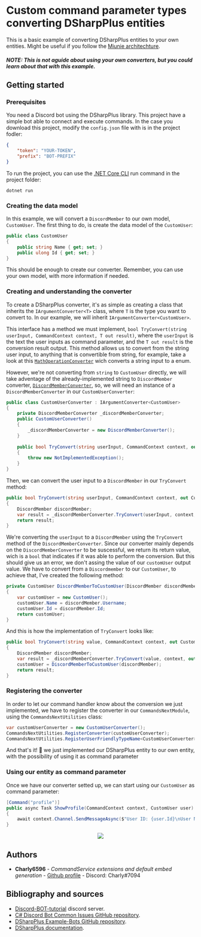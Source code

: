 # Custom command parameter types converting DSharpPlus entities
This is a basic example of converting DSharpPlus entities to your own entities. Might be useful if you follow the [Miunie architechture](https://github.com/discord-bot-tutorial/Miunie).

##### NOTE: This is not aguide about using your own converters, but you could learn about that with this example.

## Getting started
### Prerequisites
You need a Discord bot using the DSharpPlus library. This project have a simple bot able to connect and execute commands. In the case you download this project, modify the `config.json` file with is in the project fodler:
```json
{
    "token": "YOUR-TOKEN",
    "prefix": "BOT-PREFIX"
}
```
To run the project, you can use the [.NET Core CLI](https://docs.microsoft.com/en-us/dotnet/core/tools/?tabs=netcore2x) run command in the project folder:
```
dotnet run
```
### Creating the data model
In this example, we will convert a `DiscordMember` to our own model, `CustomUser`. The first thing to do, is create the data model of the `CustomUser`:
```cs
public class CustomUser
{
    public string Name { get; set; }
    public ulong Id { get; set; }
}
```
This should be enough to create our converter. Remember, you can use your own model, with more information if needed.
### Creating and understanding the converter 
To create a DSharpPlus converter, it's as simple as creating a class that inherits the `IArgumentConverter<T>` class, where `T` is the type you want to convert to. In our example, we will inherit `IArgumentConverter<CustomUser>`.

This interface has a method we must implement, `bool TryConvert(string userInput, CommandContext context, T out result)`, where the `userInput` is the text the user inputs as command parameter, and the `T out result` is the conversion result output.
This method allows us to convert from the string user input, to anything that is convertible from string, for example, take a look at this [`MathOperationConverter`](https://github.com/DSharpPlus/Example-Bots/blob/master/DSPlus.Examples.CSharp.Ex02/MathOperationConverter.cs) wich converts a string input to a enum.

However, we're not converting from `string` to `CustomUser` directly, we will take adventage of the already-implemented string to `DiscordMember` converter, [`DiscordMemberConverter`](https://dsharpplus.emzi0767.com/api/DSharpPlus.CommandsNext.Converters.DiscordMemberConverter.html), so, we will need an instance of a `DiscordMemberConverter` in our `CustomUserConverter`:
```cs
public class CustomUserConverter : IArgumentConverter<CustomUser>
{
    private DiscordMemberConverter _discordMemberConverter;
    public CustomUserConverter()
    {
        _discordMemberConverter = new DiscordMemberConverter();
    }
    
    public bool TryConvert(string userInput, CommandContext context, out CustomUser customUser)
    {            
        throw new NotImplementedException();
    }
}
```
Then, we can convert the user input to a `DiscordMember` in our `TryConvert` method:
```cs
public bool TryConvert(string userInput, CommandContext context, out Customuser customUser)
{
    DiscordMember discordMember;
    var result = _discordMemberConverter.TryConvert(userInput, context, out discordMember);
    return result;
}
```
We're converting the `userInput` to a `DiscordMember` using the `TryConvert` method of the `DiscordMemberConverter`. Since our converter mainly depends on the `DiscordMemberConverter` to be suscessful, we return its return value, wich is a `bool` that indicates if it was able to perform the conversion.
But this should give us an error, we don't assing the value of our `customUser` output value.
We have to convert from a `Discordmember` to our `CustomUser`, to achieve that, I've created the following method:
```cs
private CustomUser DiscordMemberToCustomUser(DiscordMember discordMember)
{
    var customUser = new CustomUser();
    customUser.Name = discordMember.Username;
    customUser.Id = discordMember.Id;
    return customUser;
}
```
And this is how the implementation of `TryConvert` looks like:
```cs
public bool TryConvert(string value, CommandContext context, out CustomUser customUser)
{
    DiscordMember discordMember;
    var result = _discordMemberConverter.TryConvert(value, context, out discordMember);
    customUser = DiscordMemberToCustomUser(discordMember);
    return result;
}
```

### Registering the converter
In order to let our command handler know about the conversion we just implemented, we have to register the converter in our `CommandsNextModule`, using the `CommandsNextUtilities` class:
```cs
var customUserConverter = new CustomUserConverter();
CommandsNextUtilities.RegisterConverter(customUserConverter);
CommandsNextUtilities.RegisterUserFriendlyTypeName<CustomUserConverter>("CustomUser");
```
And that's it! 🎉 we just implemented our DSharpPlus entity to our own entity, with the possibility of using it as command parameter

### Using our entity as command parameter
Once we have our converter setted up, we can start using our `CustomUser` as command parameter:
```cs
[Command("profile")]
public async Task ShowProfile(CommandContext context, CustomUser user)
{
    await context.Channel.SendMessageAsync($"User ID: {user.Id}\nUser Name: {user.Name}");
}
```
<p align="center">
  <img src="https://i.imgur.com/FtPgCJR.png">
</p>

## Authors

* **Charly6596** - _CommandService extensions and default embed generation_ - [Github profile](https://github.com/Charly6596) - Discord: Charly#7094

## Bibliography and sources

* [Discord-BOT-tutorial](https://discord.gg/cGhEZuk) discord server.
* [C# Discord Bot Common Issues GitHub repository](https://github.com/discord-bot-tutorial/common-issues).
* [DSharpPlus Example-Bots GitHub repository](https://github.com/DSharpPlus/Example-Bots).
* [DSharpPlus documentation](https://dsharpplus.emzi0767.com/index.html).
